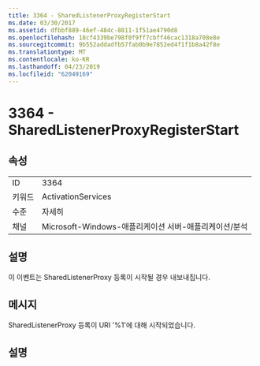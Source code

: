 ```yaml
---
title: 3364 - SharedListenerProxyRegisterStart
ms.date: 03/30/2017
ms.assetid: dfbbf889-46ef-484c-8811-1f51ae4790d8
ms.openlocfilehash: 18cf4339be798f0f9ff7cbff46cac1318a708e8e
ms.sourcegitcommit: 9b552addadfb57fab0b9e7852ed4f1f1b8a42f8e
ms.translationtype: MT
ms.contentlocale: ko-KR
ms.lasthandoff: 04/23/2019
ms.locfileid: "62049169"
---
```

# <a name="3364---sharedlistenerproxyregisterstart"></a>3364 - SharedListenerProxyRegisterStart
## <a name="properties"></a>속성  
  
|||  
|-|-|  
|ID|3364|  
|키워드|ActivationServices|  
|수준|자세히|  
|채널|Microsoft-Windows-애플리케이션 서버-애플리케이션/분석|  
  
## <a name="description"></a>설명  
 이 이벤트는 SharedListenerProxy 등록이 시작될 경우 내보내집니다.  
  
## <a name="message"></a>메시지  
 SharedListenerProxy 등록이 URI '%1'에 대해 시작되었습니다.  
  
## <a name="details"></a>설명
